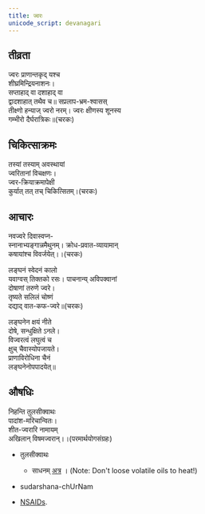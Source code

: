 ```yaml
---
title: ज्वरः
unicode_script: devanagari
---
```


## तीव्रता
ज्वरः प्राणान्तकृद् यश्च  
शीघ्रमिन्द्रियनाशनः।  
सप्ताहाद् वा दशाहाद् वा  
द्वादशाहात् तथैव च॥
सप्रलाप-भ्रम-श्वासस्  
तीक्ष्णो हन्याज् ज्वरो नरम्।
ज्वरः क्षीणस्य शूनस्य  
गम्भीरो दैर्घरात्रिकः॥(चरकः)

## चिकित्साक्रमः
तस्यां तस्याम् अवस्थायां  
ज्वरितानां विचक्षणः।  
ज्वर-क्रियाक्रमापेक्षी  
कुर्यात् तत् तच् चिकित्सितम्।(चरकः)

## आचारः
नवज्वरे दिवास्वप्न-  
स्नानाभ्यङ्गान्नमैथुनम्।
क्रोध-प्रवात-व्यायामान्  
कषायांश्च विवर्जयेत्।।(चरकः)

लङ्घनं स्वेदनं कालो  
यवाग्वस् तिक्तको रसः।
पाचनान्य् अविपक्वानां  
दोषाणां तरुणे ज्वरे।  
तृष्यते सलिलं चोष्णं  
दद्याद् वात-कफ-ज्वरे॥(चरकः)

लङ्घनेन क्षयं नीते  
दोषे, सन्धुक्षिते ऽनले।  
विज्वरत्वं लघुत्वं च  
क्षुच् चैवास्योपजायते।  
प्राणाविरोधिना चैनं  
लङ्घनेनोपपादयेत्॥

## औषधिः
निहन्ति तुलसीक्वाथः  
पादांश-मरिचान्वितः।  
शीत-ज्वरारि नामायम्  
अखिलान् विषमज्वरान्।।(परमार्थयोगसंग्रहः)

- तुलसीक्वाथः
  - साधनम् [अत्र](https://www.youtube.com/watch?v=U-TBoHAPObo) । (Note: Don't loose volatile oils to heat!)
- sudarshana-chUrNam

- [NSAIDs](../../disease/drugs/anti-inflammation).
